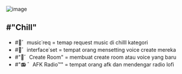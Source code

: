 ![image](https://github.com/osiic/atlantis-report/assets/96474947/c757fd90-f968-4339-8b86-64d8c2204f06)

## #"Chill"
- #📀゛music˙req = temap request music di chilll kategori
- #🔏゛interface˙set = tempat orang mensetting voice create mereka
- #"👑゛Create Room"  = membuat create room atau voice yang baru
- #"📻 ゛AFK Radio™" = tempat orang afk dan mendengar radio lofi

